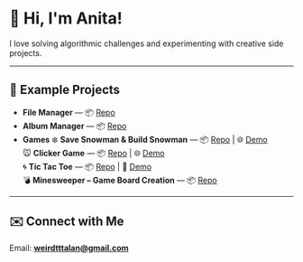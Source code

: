 # 👋 Hi, I'm Anita!

I love solving algorithmic challenges and experimenting with creative side projects.

---

## 📁 Example Projects

* **File Manager** — 📦 [Repo](https://github.com/AnitaLas/java-file-manager)
* **Album Manager** — 📦 [Repo](https://github.com/AnitaLas/java-album-manager-hibernate)
* **Games**
  ❄️ **Save Snowman & Build Snowman** — 📦 [Repo](https://github.com/AnitaLas/website-simpleGames) | 🌐 [Demo](https://anitalas.github.io/website-simpleGames/)  
  🐭 **Clicker Game** — 📦 [Repo](https://github.com/AnitaLas/website-clickerGame) | 🌐 [Demo](https://anitalas.github.io/website-clickerGame/)  
  🌀 **Tic Tac Toe** — 📦 [Repo](https://github.com/AnitaLas/WeirdTicTacToeGame) | 🤖 [Demo](https://anitalas.github.io/WeirdTicTacToeGame/)  
  💣 **Minesweeper – Game Board Creation** — 📦 [Repo](https://github.com/AnitaLas/mwo-minesweeper)  

---

## ✉️ Connect with Me

Email: **[weirdtttalan@gmail.com](mailto:weirdtttalan@gmail.com)**
